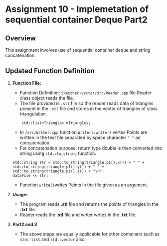 
# Assignment 10 - Implemetation of sequential container Deque Part2

## Overview

This assignment involves use of sequential container deque and string concatenation.

## Updated Function Definition

1. **Function File:**
   - Function Definition: `Sketcher-vector/src/Reader.cpp` file Reader class object reads the file.
   - The file provided is `.stl` file so the reader reads data of triangles present in the `.stl` file and  stores in the vector of triangles of class triangulation.
   ```
       std::list<Triangle> mTriangles;
   ``` 

   - In `/src/Writer.cpp` function `Writer::write()` vertex Points are written in the text file separated by space character `" "` ad concatenation.
   - For concatenation purpose, return type double is then converted into string using `std::to_string` function.
    ```
    std::string str = std::to_string(triangle.p1().x()) + " " + std::to_string(triangle.p1().y()) + " " + std::to_string(triangle.p1().z()) + "\n";
    dataFile << str;
    ``` 
   - Function `write()`writes Points in the file given as an argument.

2. **Usage:**
   - The program reads **.stl** file and returns the points of triangles in the **.txt** file.
   - Reader reads the **.stl** file and writer writes in the **.txt** file.

3. **Part2 and 3**
   - The above steps are equally applicable for other containers such as `std::list` and `std::vector` also.  